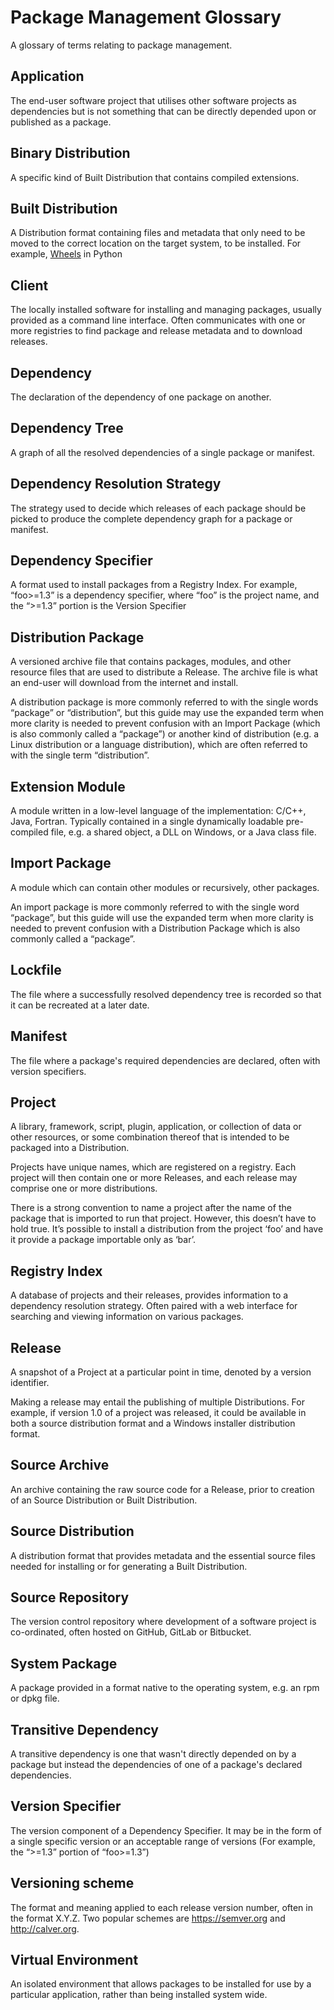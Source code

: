 # Package Management Glossary

A glossary of terms relating to package management.

## Application
  The end-user software project that utilises other software projects as dependencies but is not something that can be directly depended upon or published as a package.

## Binary Distribution
  A specific kind of Built Distribution that contains compiled extensions.

## Built Distribution
  A Distribution format containing files and metadata that only need to be moved to the correct location on the target system, to be installed. For example, [Wheels](https://www.python.org/dev/peps/pep-0427/) in Python

## Client
  The locally installed software for installing and managing packages, usually provided as a command line interface. Often communicates with one or more registries to find package and release metadata and to download releases.

## Dependency
  The declaration of the dependency of one package on another.

## Dependency Tree
  A graph of all the resolved dependencies of a single package or manifest.

## Dependency Resolution Strategy
  The strategy used to decide which releases of each package should be picked to produce the complete dependency graph for a package or manifest.

## Dependency Specifier
  A format used to install packages from a Registry Index. For example, “foo>=1.3” is a dependency specifier, where “foo” is the project name, and the “>=1.3” portion is the Version Specifier

## Distribution Package
  A versioned archive file that contains packages, modules, and other resource files that are used to distribute a Release. The archive file is what an end-user will download from the internet and install.

  A distribution package is more commonly referred to with the single words “package” or “distribution”, but this guide may use the expanded term when more clarity is needed to prevent confusion with an Import Package (which is also commonly called a “package”) or another kind of distribution (e.g. a Linux distribution or a language distribution), which are often referred to with the single term “distribution”.

## Extension Module
  A module written in a low-level language of the implementation: C/C++, Java, Fortran. Typically contained in a single dynamically loadable pre-compiled file, e.g. a shared object, a DLL on Windows, or a Java class file.

## Import Package
  A module which can contain other modules or recursively, other packages.

  An import package is more commonly referred to with the single word “package”, but this guide will use the expanded term when more clarity is needed to prevent confusion with a Distribution Package which is also commonly called a “package”.

## Lockfile
  The file where a successfully resolved dependency tree is recorded so that it can be recreated at a later date.

## Manifest
  The file where a package's required dependencies are declared, often with version specifiers.

## Project
  A library, framework, script, plugin, application, or collection of data or other resources, or some combination thereof that is intended to be packaged into a Distribution.

  Projects have unique names, which are registered on a registry. Each project will then contain one or more Releases, and each release may comprise one or more distributions.

 There is a strong convention to name a project after the name of the package that is imported to run that project. However, this doesn’t have to hold true. It’s possible to install a distribution from the project ‘foo’ and have it provide a package importable only as ‘bar’.

## Registry Index
  A database of projects and their releases, provides information to a dependency resolution strategy. Often paired with a web interface for searching and viewing information on various packages.

## Release
  A snapshot of a Project at a particular point in time, denoted by a version identifier.

  Making a release may entail the publishing of multiple Distributions. For example, if version 1.0 of a project was released, it could be available in both a source distribution format and a Windows installer distribution format.

## Source Archive
  An archive containing the raw source code for a Release, prior to creation of an Source Distribution or Built Distribution.

## Source Distribution
  A distribution format that provides metadata and the essential source files needed for installing or for generating a Built Distribution.

## Source Repository
  The version control repository where development of a software project is co-ordinated, often hosted on GitHub, GitLab or Bitbucket.

## System Package
  A package provided in a format native to the operating system, e.g. an rpm or dpkg file.

## Transitive Dependency
  A transitive dependency is one that wasn't directly depended on by a package but instead the dependencies of one of a package's declared dependencies.

## Version Specifier
  The version component of a Dependency Specifier. It may be in the form of a single specific version or an acceptable range of versions (For example, the “>=1.3” portion of “foo>=1.3”)

## Versioning scheme
  The format and meaning applied to each release version number, often in the format X.Y.Z. Two popular schemes are https://semver.org and http://calver.org.

## Virtual Environment
  An isolated environment that allows packages to be installed for use by a particular application, rather than being installed system wide.
